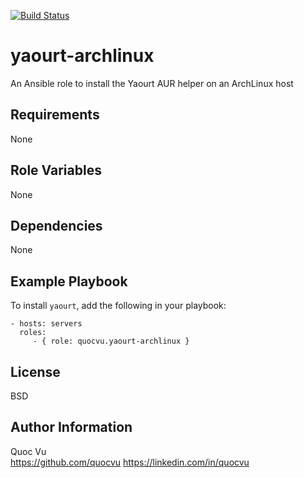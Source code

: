 [![Build Status](https://img.shields.io/travis/quocvu/yaourt-archlinux-ansible.svg)](https://travis-ci.org/quocvu/yaourt-archlinux-ansible)


yaourt-archlinux
================

An Ansible role to install the Yaourt AUR helper on an ArchLinux host

Requirements
------------

None

Role Variables
--------------

None

Dependencies
------------

None

Example Playbook
----------------

To install `yaourt`, add the following in your playbook:

```
- hosts: servers
  roles:
     - { role: quocvu.yaourt-archlinux }
```

License
-------

BSD

Author Information
------------------

Quoc Vu  
https://github.com/quocvu
https://linkedin.com/in/quocvu  
